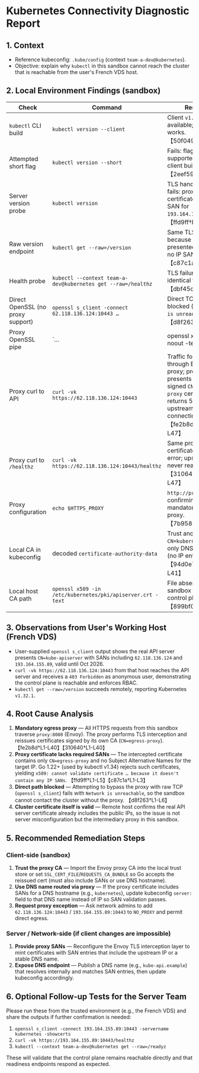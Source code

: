 # Kubernetes Connectivity Diagnostic Report

## 1. Context
- Reference kubeconfig: `.kube/config` (context `team-a-dev@kubernetes`).
- Objective: explain why `kubectl` in this sandbox cannot reach the cluster that is reachable from the user's French VDS host.

## 2. Local Environment Findings (sandbox)
| Check | Command | Result |
| --- | --- | --- |
| `kubectl` CLI build | `kubectl version --client` | Client `v1.34.1` available; CLI itself works. 【50f049†L1-L3】 |
| Attempted short flag | `kubectl version --short` | Fails: flag not supported by this client build. 【2eef59†L2-L4】 |
| Server version probe | `kubectl version` | TLS handshake fails: proxy certificate lacks IP SAN for `193.164.155.89`. 【ffd9ff†L1-L5】 |
| Raw version endpoint | `kubectl get --raw=/version` | Same TLS failure because presented cert has no IP SAN. 【c87c1a†L1-L3】 |
| Health probe | `kubectl --context team-a-dev@kubernetes get --raw=/healthz` | TLS failure identical to above. 【dbf45c†L1-L3】 |
| Direct OpenSSL (no proxy support) | `openssl s_client -connect 62.118.136.124:10443 …` | Direct TCP blocked (`Network is unreachable`). 【d8f263†L1-L6】 |
| Proxy OpenSSL pipe | `… | openssl x509 -noout -text` | Unable to fetch certificate because TCP connect blocked pre-proxy. 【08b8b0†L1-L8】 |
| Proxy curl to API | `curl -vk https://62.118.136.124:10443` | Traffic forced through Envoy proxy; proxy presents self-signed `CN=egress-proxy` cert and returns 503 before upstream connection. 【fe2b8d†L1-L47】 |
| Proxy curl to `/healthz` | `curl -vk https://62.118.136.124:10443/healthz` | Same proxy certificate and `503` error; upstream never reached. 【310640†L1-L47】 |
| Proxy configuration | `echo $HTTPS_PROXY` | `http://proxy:8080`, confirming mandatory egress proxy. 【7b9583†L1-L2】 |
| Local CA in kubeconfig | decoded `certificate-authority-data` | Trust anchor is `CN=kubernetes` with only DNS SANs (no IP entries). 【94d0e7†L16-L41】 |
| Local host CA path | `openssl x509 -in /etc/kubernetes/pki/apiserver.crt -text` | File absent in sandbox (no local control plane). 【899bf0†L1-L7】 |

## 3. Observations from User's Working Host (French VDS)
- User-supplied `openssl s_client` output shows the real API server presents `CN=kube-apiserver` with SANs including `62.118.136.124` and `193.164.155.89`, valid until Oct 2026.
- `curl -vk https://62.118.136.124:10443` from that host reaches the API server and receives a `403 Forbidden` as anonymous user, demonstrating the control plane is reachable and enforces RBAC.
- `kubectl get --raw=/version` succeeds remotely, reporting Kubernetes `v1.32.1`.

## 4. Root Cause Analysis
1. **Mandatory egress proxy** — All HTTPS requests from this sandbox traverse `proxy:8080` (Envoy). The proxy performs TLS interception and reissues certificates signed by its own CA (`CN=egress-proxy`). 【fe2b8d†L1-L40】【310640†L1-L40】
2. **Proxy certificate lacks required SANs** — The intercepted certificate contains only `CN=egress-proxy` and no Subject Alternative Names for the target IP. Go 1.22+ (used by kubectl v1.34) rejects such certificates, yielding `x509: cannot validate certificate … because it doesn't contain any IP SANs`. 【ffd9ff†L1-L5】【c87c1a†L1-L3】
3. **Direct path blocked** — Attempting to bypass the proxy with raw TCP (`openssl s_client`) fails with `Network is unreachable`, so the sandbox cannot contact the cluster without the proxy. 【d8f263†L1-L6】
4. **Cluster certificate itself is valid** — Remote host confirms the real API server certificate already includes the public IPs, so the issue is not server misconfiguration but the intermediary proxy in this sandbox.

## 5. Recommended Remediation Steps
### Client-side (sandbox)
1. **Trust the proxy CA** — Import the Envoy proxy CA into the local trust store or set `SSL_CERT_FILE`/`REQUESTS_CA_BUNDLE` so Go accepts the reissued cert (must also include SANs or use DNS hostname).
2. **Use DNS name routed via proxy** — If the proxy certificate includes SANs for a DNS hostname (e.g., `kubernetes`), update kubeconfig `server:` field to that DNS name instead of IP so SAN validation passes.
3. **Request proxy exception** — Ask network admins to add `62.118.136.124:10443` / `193.164.155.89:10443` to `NO_PROXY` and permit direct egress.

### Server / Network-side (if client changes are impossible)
1. **Provide proxy SANs** — Reconfigure the Envoy TLS interception layer to mint certificates with SAN entries that include the upstream IP or a stable DNS name.
2. **Expose DNS endpoint** — Publish a DNS name (e.g., `kube-api.example`) that resolves internally and matches SAN entries, then update kubeconfig accordingly.

## 6. Optional Follow-up Tests for the Server Team
Please run these from the trusted environment (e.g., the French VDS) and share the outputs if further confirmation is needed:
1. `openssl s_client -connect 193.164.155.89:10443 -servername kubernetes -showcerts`
2. `curl -vk https://193.164.155.89:10443/healthz`
3. `kubectl --context team-a-dev@kubernetes get --raw=/readyz`

These will validate that the control plane remains reachable directly and that readiness endpoints respond as expected.
